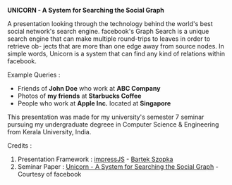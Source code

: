 **UNICORN - A System for Searching the Social Graph**

A presentation looking through the technology behind the world's best social network's search engine. facebook's Graph Search is a unique search engine that can make multiple round-trips to leaves in order to retrieve ob-
jects that are more than one edge away from source nodes. In simple words, Unicorn is a system that can find any kind of relations within facebook.

Example Queries :

* Friends of **John Doe** who work at **ABC Company**
* Photos of **my friends** at **Starbucks Coffee**
* People who work at **Apple Inc.** located at **Singapore**

This presentation was made for my university's semester 7 seminar pursuing my undergraduate degreee in Computer Science & Engineering from Kerala University, India.

Credits :
1. Presentation Framework : [impressJS](https://github.com/bartaz/impress.js) - [Bartek Szopka](https://github.com/bartaz)
2. Seminar Paper : [Unicorn - A System for Searching the Social Graph](https://www.facebook.com/publications/219621248185635/) - Courtesy of facebook